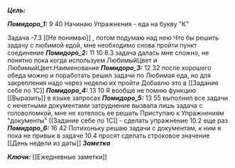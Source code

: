 
***Цель:***  

***Помидоро_1:***  9 40
Начинаю Упражнения - еда на букву "К"

Задача -7.3 [[Не понимаю]]   , потом подумаю над нею
Что бы решить задачу с любимой едой, мне необходимо снова пройти пункт соединение
***Помидоро_2:***  11 10
8.3 задача далась мне сложно, не понятно пока когда 
используем ЛюбимыйЦвет и ЛюбимыйЦвет.Наименование
***Помидоро_3:*** 12 32
после хорошего обеда можно и поработать
решил задачи по Любимая еда, но для закрепления надо через неделю их пройти
Добавлю это в [[Задание себе по 1С]]
***Помидоро_4:***  13 10
Я вообще не помню функцию [[Выразить]] в языке запросах
***Помидоро_5:***  13 55
	выполнил все задачи с нечетными документами
	затруднение вызвала лишь задача с головоломкой, мне не хотелось ее решать
	Приступаю к Упражнениям "документы"
	[[Задание себе по 1С]]  - сделать упражнение 10.2 еще раз
***Помидоро_6:*** 16 42 
Потихоньку решаю задачи с документам, к ним я пока не привык
в задаче 10.4 просят сделать строковое значение [[День недели из даты]] 
***Заметка*** 


***Ключи:*** [[Ежедневные заметки]]